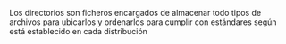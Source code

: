 Los directorios son ficheros encargados de almacenar todo tipos de archivos para ubicarlos y ordenarlos para cumplir con estándares según está establecido en cada distribución